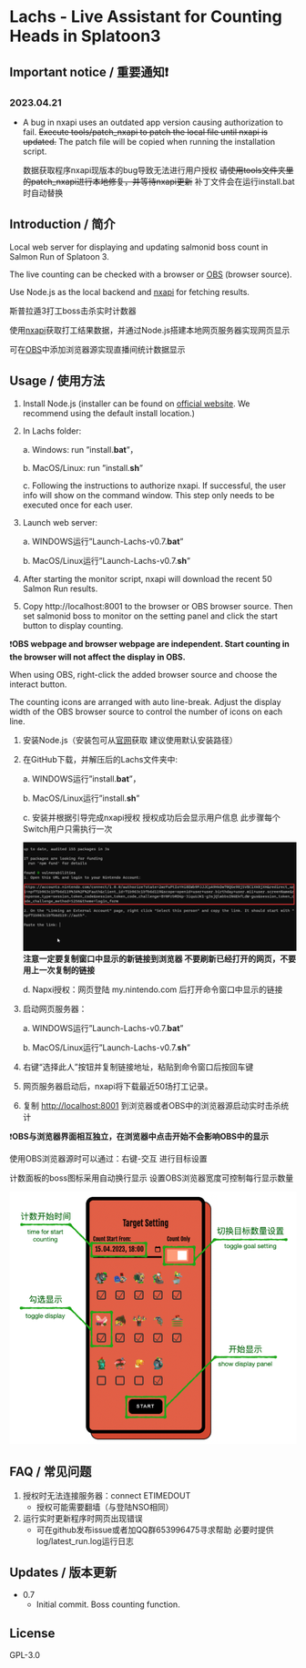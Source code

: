Lachs - Live Assistant for Counting Heads in Splatoon3
===
## Important notice / 重要通知❗
### 2023.04.21
- A bug in nxapi uses an outdated app version causing authorization to fail. ~~Execute tools/patch_nxapi to patch the local file until nxapi is updated.~~ The patch file will be copied when running the installation script.

    数据获取程序nxapi现版本的bug导致无法进行用户授权 ~~请使用tools文件夹里的patch_nxapi进行本地修复，并等待nxapi更新~~ 补丁文件会在运行install.bat时自动替换



## Introduction / 简介
Local web server for displaying and updating salmonid boss count in Salmon Run of Splatoon 3.

The live counting can be checked with a browser or [OBS](https://obsproject.com/) (browser source).

Use Node.js as the local backend and [nxapi](https://github.com/samuelthomas2774/nxapi) for fetching results.

斯普拉遁3打工boss击杀实时计数器

使用[nxapi](https://github.com/samuelthomas2774/nxapi)获取打工结果数据，并通过Node.js搭建本地网页服务器实现网页显示

可在[OBS](https://obsproject.com/)中添加浏览器源实现直播间统计数据显示

## Usage / 使用方法
1. Install Node.js (installer can be found on [official website](https://nodejs.org/en).
We recommend using the default install location.)
2. In Lachs folder:

    a. Windows: run ”install.**bat**”，

    b. MacOS/Linux: run ”install.**sh**”

    c. Following the instructions to authorize nxapi. If successful, the user info will show on the command window.
    This step only needs to be executed once for each user.

3. Launch web server:

    a. WINDOWS运行”Launch-Lachs-v0.7.**bat**”

    b. MacOS/Linux运行”Launch-Lachs-v0.7.**sh**”

4. After starting the monitor script, nxapi will download the recent 50 Salmon Run results.
5. Copy http://localhost:8001 to the browser or OBS browser source. 
Then set salmonid boss to monitor on the setting panel and click the start button to display counting.

❗**OBS webpage and browser webpage are independent. Start counting in the browser will not affect the display in OBS.**

When using OBS, right-click the added browser source and choose the interact button. 

The counting icons are arranged with auto line-break. Adjust the display width of the OBS browser source 
to control the number of icons on each line.

1. 安装Node.js（安装包可从[官网](https://nodejs.org/en)获取
建议使用默认安装路径）
2. 在GitHub下载，并解压后的Lachs文件夹中:

    a. WINDOWS运行”install.**bat**”，

    b. MacOS/Linux运行”install.**sh**”

    c. 安装并根据引导完成nxapi授权 授权成功后会显示用户信息 此步骤每个Switch用户只需执行一次

    ![auth image](./img/auth.png)
    **注意一定要复制窗口中显示的新链接到浏览器 不要刷新已经打开的网页，不要用上一次复制的链接**

    d. Napxi授权：网页登陆 my.nintendo.com 后打开命令窗口中显示的链接

3. 启动网页服务器：

    a. WINDOWS运行”Launch-Lachs-v0.7.**bat**”

    b. MacOS/Linux运行”Launch-Lachs-v0.7.**sh**”
4. 右键“选择此人”按钮并复制链接地址，粘贴到命令窗口后按回车键
5. 网页服务器启动后，nxapi将下载最近50场打工记录。
6. 复制 [http://localhost:8001](http://localhost:8001/) 到浏览器或者OBS中的浏览器源启动实时击杀统计
     


❗**OBS与浏览器界面相互独立，在浏览器中点击开始不会影响OBS中的显示**

使用OBS浏览器源时可以通过：右键-交互 进行目标设置

计数面板的boss图标采用自动换行显示 设置OBS浏览器宽度可控制每行显示数量

![manual image](./img/manual.png)

## FAQ / 常见问题
1. 授权时无法连接服务器：connect ETIMEDOUT
    - 授权可能需要翻墙（与登陆NSO相同）
2. 运行实时更新程序时网页出现错误
    - 可在github发布issue或者加QQ群653996475寻求帮助 必要时提供log/latest_run.log运行日志

## Updates / 版本更新

- 0.7
    - Initial commit. Boss counting function.

## License
GPL-3.0
